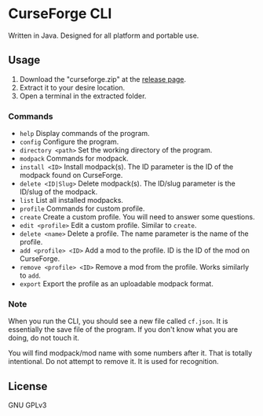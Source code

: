 # CurseForge CLI
Written in Java. Designed for all platform and portable use.
## Usage
1. Download the "curseforge.zip" at the [release page](https://github.com/North-West-Wind/CurseForge-CLI/releases/latest).
2. Extract it to your desire location.
3. Open a terminal in the extracted folder.

### Commands
- `help` Display commands of the program.
- `config` Configure the program.
- `directory <path>` Set the working directory of the program.
- `modpack` Commands for modpack.
- `install <ID>` Install modpack(s). The ID parameter is the ID of the modpack found on CurseForge.
- `delete <ID|Slug>` Delete modpack(s). The ID/slug parameter is the ID/slug of the modpack.
- `list` List all installed modpacks.
- `profile` Commands for custom profile.
- `create` Create a custom profile. You will need to answer some questions.
- `edit <profile>` Edit a custom profile. Similar to `create`.
- `delete <name>` Delete a profile. The name parameter is the name of the profile.
- `add <profile> <ID>` Add a mod to the profile. ID is the ID of the mod on CurseForge.
- `remove <profile> <ID>` Remove a mod from the profile. Works similarly to `add`.
- `export` Export the profile as an uploadable modpack format.

### Note
When you run the CLI, you should see a new file called `cf.json`. It is essentially the save file of the program. If you don't know what you are doing, do not touch it.

You will find modpack/mod name with some numbers after it. That is totally intentional. Do not attempt to remove it. It is used for recognition.

## License
GNU GPLv3